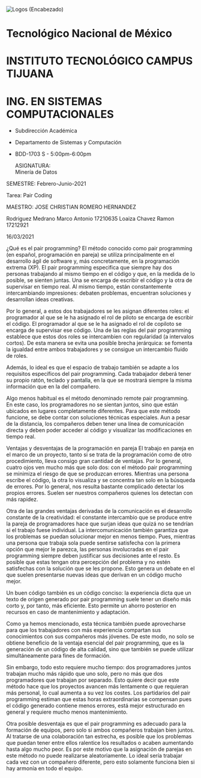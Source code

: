 ![Logos (Encabezado)](https://user-images.githubusercontent.com/38358997/111401323-4c5f8480-8686-11eb-8532-0679458bb51a.png)

# Tecnológico Nacional de México
# INSTITUTO TECNOLÓGICO CAMPUS TIJUANA
# ING. EN SISTEMAS COMPUTACIONALES

* Subdirección Académica 
* Departamento de Sistemas y Computación
* BDD-1703 S - 5:00pm-6:00pm
                                            
   ASIGNATURA:                                                                     
Minería de Datos

SEMESTRE:
Febrero-Junio-2021

Tarea: Pair Coding

MAESTRO: 
JOSE CHRISTIAN ROMERO HERNANDEZ

Rodriguez Medrano Marco Antonio 17210635
Loaiza Chavez Ramon 17212921

16/03/2021

¿Qué es el pair programming?
El método conocido como pair programming (en español, programación en pareja) se utiliza principalmente en el desarrollo ágil de software y, más concretamente, en la programación extrema (XP). El pair programming especifica que siempre hay dos personas trabajando al mismo tiempo en el código y que, en la medida de lo posible, se sienten juntas. Una se encarga de escribir el código y la otra de supervisar en tiempo real. Al mismo tiempo, están constantemente intercambiando impresiones: debaten problemas, encuentran soluciones y desarrollan ideas creativas.

Por lo general, a estos dos trabajadores se les asignan diferentes roles: el programador al que se le ha asignado el rol de piloto se encarga de escribir el código. El programador al que se le ha asignado el rol de copiloto se encarga de supervisar ese código. Una de las reglas del pair programming establece que estos dos roles se intercambien con regularidad (a intervalos cortos). De esta manera se evita una posible brecha jerárquica: se fomenta la igualdad entre ambos trabajadores y se consigue un intercambio fluido de roles.

Además, lo ideal es que el espacio de trabajo también se adapte a los requisitos específicos del pair programming. Cada trabajador deberá tener su propio ratón, teclado y pantalla, en la que se mostrará siempre la misma información que en la del compañero.

Algo menos habitual es el método denominado remote pair programming. En este caso, los programadores no se sientan juntos, sino que están ubicados en lugares completamente diferentes. Para que este método funcione, se debe contar con soluciones técnicas especiales. Aun a pesar de la distancia, los compañeros deben tener una línea de comunicación directa y deben poder acceder al código y visualizar las modificaciones en tiempo real.

Ventajas y desventajas de la programación en pareja
El trabajo en pareja en el marco de un proyecto, tanto si se trata de la programación como de otro procedimiento, lleva consigo gran cantidad de ventajas. Por lo general, cuatro ojos ven mucho más que solo dos: con el método pair programming se minimiza el riesgo de que se produzcan errores. Mientras una persona escribe el código, la otra lo visualiza y se concentra tan solo en la búsqueda de errores. Por lo general, nos resulta bastante complicado detectar los propios errores. Suelen ser nuestros compañeros quienes los detectan con más rapidez.

Otra de las grandes ventajas derivadas de la comunicación es el desarrollo constante de la creatividad: el constante intercambio que se produce entre la pareja de programadores hace que surjan ideas que quizá no se tendrían si el trabajo fuese individual. La intercomunicación también garantiza que los problemas se puedan solucionar mejor en menos tiempo. Pues, mientras una persona que trabaja sola puede sentirse satisfecha con la primera opción que mejor le parezca, las personas involucradas en el pair programming siempre deben justificar sus decisiones ante el resto. Es posible que estas tengan otra percepción del problema y no estén satisfechas con la solución que se les propone. Esto genera un debate en el que suelen presentarse nuevas ideas que derivan en un código mucho mejor.

Un buen código también es un código conciso: la experiencia dicta que un texto de origen generado por pair programming suele tener un diseño más corto y, por tanto, más eficiente. Esto permite un ahorro posterior en recursos en caso de mantenimiento y adaptación.

Como ya hemos mencionado, esta técnica también puede aprovecharse para que los trabajadores con más experiencia compartan sus conocimientos con sus compañeros más jóvenes. De este modo, no solo se obtiene beneficio de la ventaja esencial del pair programming, que es la generación de un código de alta calidad, sino que también se puede utilizar simultáneamente para fines de formación.

Sin embargo, todo esto requiere mucho tiempo: dos programadores juntos trabajan mucho más rápido que uno solo, pero no más que dos programadores que trabajan por separado. Esto quiere decir que este método hace que los proyectos avancen más lentamente o que requieran más personal, lo cual aumenta a su vez los costes. Los partidarios del pair programming estiman que estas horas extraordinarias se compensan pues el código generado contiene menos errores, está mejor estructurado en general y requiere mucho menos mantenimiento.

Otra posible desventaja es que el pair programming es adecuado para la formación de equipos, pero solo si ambos compañeros trabajan bien juntos. Al tratarse de una colaboración tan estrecha, es posible que los problemas que puedan tener entre ellos ralentice los resultados o acaben aumentando hasta algo mucho peor. Es por este motivo que la asignación de parejas en este método no puede realizarse aleatoriamente. Lo ideal sería trabajar cada vez con un compañero diferente, pero esto solamente funciona bien si hay armonía en todo el equipo.
